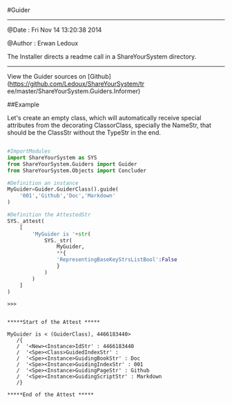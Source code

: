 

<!--
FrozenIsBool False
-->

#Guider

----------------------- ------------------------------------



@Date : Fri Nov 14 13:20:38 2014

@Author : Erwan Ledoux



The Installer directs a readme call in a ShareYourSystem directory.



----------------------------------------------------------------


View the Guider sources on [Github](https://github.com/Ledoux/ShareYourSystem/tr
ee/master/ShareYourSystem.Guiders.Informer)




<!---
FrozenIsBool True
-->

##Example

Let's create an empty class, which will automatically receive
special attributes from the decorating ClassorClass,
specially the NameStr, that should be the ClassStr
without the TypeStr in the end.

```python

#ImportModules
import ShareYourSystem as SYS
from ShareYourSystem.Guiders import Guider
from ShareYourSystem.Objects import Concluder

#Definition an instance
MyGuider=Guider.GuiderClass().guide(
    '001','Github','Doc','Markdown'
)

#Definition the AttestedStr
SYS._attest(
    [
        'MyGuider is '+str(
            SYS._str(
                MyGuider,
                **{
                'RepresentingBaseKeyStrsListBool':False
                }
            )
        )
    ]
)

```


```console
>>>


*****Start of the Attest *****

MyGuider is < (GuiderClass), 4466183440>
   /{
   /  '<New><Instance>IdStr' : 4466183440
   /  '<Spe><Class>GuidedIndexStr' :
   /  '<Spe><Instance>GuidingBookStr' : Doc
   /  '<Spe><Instance>GuidingIndexStr' : 001
   /  '<Spe><Instance>GuidingPageStr' : Github
   /  '<Spe><Instance>GuidingScriptStr' : Markdown
   /}

*****End of the Attest *****



```

